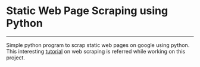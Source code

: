 # Static Web Page Scraping using Python

---

Simple python program to scrap static web pages on google using python.   
This interesting [tutorial](https://towardsdatascience.com/image-scraping-with-python-a96feda8af2d) on web scraping is referred while working on this project.
